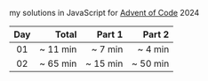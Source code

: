 my solutions in JavaScript for [Advent of Code](https://adventofcode.com/) 2024

|  Day  |    Total    |   Part 1  |   Part 2  |
| :---: |        ---: |      ---: |      ---: |
| 01    |   ~ 11 min  |   ~ 7 min |   ~ 4 min |
| 02    |   ~ 65 min  |  ~ 15 min |  ~ 50 min |